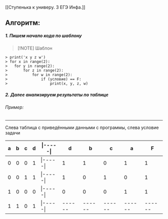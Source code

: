 [[Ступенька к универу. 3 ЕГЭ Инфа.]]

## Алгоритм:

##### 1. Пишем начало кода по шаблону
> [!NOTE] Шаблон
```
> print('x y z w')
> for x in range(2): 
> 	for y in range(2):
> 		for z in range(2):
> 			for w in range(2):
> 				if (условие) == F:
> 					print(x, y, z, w)
```
##### 2. Далее анализируем результаты по таблице
###### Пример:
---
Слева таблица с приведёнными данными с программы, слева условие задачи

| a   | b   | c   | d   | \|-----\| | d      | b      | c      | a      | F      |
| --- | --- | --- | --- | --------- | ------ | ------ | ------ | ------ | ------ |
| 0   | 0   | 0   | 1   | \|-----\| | 1      | 1      | 0      | 1      | 1      |
| 0   | 0   | 1   | 1   | \|-----\| | 1      | 0      | 1      | 0      | 1      |
| 1   | 0   | 0   | 0   | \|-----\| | 0      | 0      | 0      | 1      | 1      |
| 1   | 1   | 0   | 1   | \|-----\| | ------ | ------ | ------ | ------ | ------ |
